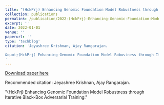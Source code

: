 ```yaml
---
title: "(HckPrj) Enhancing Genomic Foundation Model Robustness through Iterative Black-Box Adversarial Training"
collection: publications
permalink: /publication/2022-(HckPrj)-Enhancing-Genomic-Foundation-Model-Robustness-through-Iterative-Black-Box-Adversarial-Training
excerpt: ''
date: 2022-01-01
venue: ''
paperurl: ''
type: 'techblog'
citation: 'Jeyashree Krishnan, Ajay Rangarajan.

&quot;(HckPrj) Enhancing Genomic Foundation Model Robustness through Iterative Black-Box Adversarial Training.&quot;
'
---
```



[Download paper here](https://apartresearch.com)

Recommended citation: Jeyashree Krishnan, Ajay Rangarajan.

&quot;(HckPrj) Enhancing Genomic Foundation Model Robustness through Iterative Black-Box Adversarial Training.&quot;
